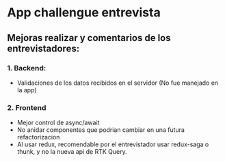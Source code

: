 # App challengue entrevista

## Mejoras realizar y comentarios de los entrevistadores:

### 1. Backend:

- Validaciones de los datos recibidos en el servidor (No fue manejado en la app)

### 2. Frontend

- Mejor control de async/await
- No anidar componentes que podrian cambiar en una futura refactorizacion
- Al usar redux, recomendable por el entrevistador usar redux-saga o thunk, y no la nueva api de RTK Query.
